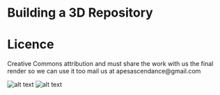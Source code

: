 <h1>Building a 3D Repository </h1>

<h1>Licence</h1>
<p>Creative Commons attribution and must share the work with us the final render so we can use it too mail us at apesascendance@gmail.com</p>


![alt text](https://github.com/serpentacademy/3D-Models/blob/master/intro.gif?raw=true)
![alt text](https://quwqvoddof7rkfuo7rz3g4kvz7k4ozossjj4o4cxxwesswlim4wa.arweave.net/hS0KuGNxfxUWjvxzs3FVz9XHZdKSU8dwV72JKVloZyw)



<p><a href="https://apesascendance.com>By Apes Ascendance</a</p>